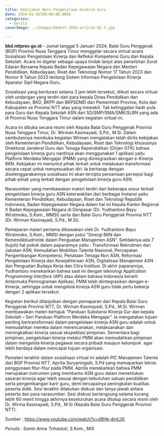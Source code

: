 ```yaml
---
title: Kebijakan Baru Pengelolaan Kinerja Guru
date: 2024-01-05T00:00:00.000Z
categories:
  - berita
coverImage: ../images/bkdntt-2024-article-02-1.jpg

---
```


**bkd.nttprov.go.id** – Jumat tanggal 5 Januari 2024, Balai Guru Penggerak (BGP) Provinsi Nusa Tenggara Timur menggelar secara virtual acara Sosialisasi Pengelolaan Kinerja dan Refleksi Kompetensi Guru dan Kepala Sekolah. Acara ini digelar sebagai upaya tindak lanjut atas penerbitan Surat Edaran Bersama Kepala Badan Kepegawaian Negara dan Menteri Pendidikan, Kebudayaan, Riset dan Teknologi Nomor 17 Tahun 2023 dan Nomor 9 Tahun 2023 tentang Sistem Informasi Pengelolaan Kinerja Aparatur Sipil Negara Guru.

Sosialisasi yang berdurasi selama 3 jam lebih tersebut, diikuti secara virtual oleh undangan yang terdiri dari para kepala Dinas Pendidikan dan Kebudayaan, BKD, BKPP dan BKPSDMD dari Pemerintah Provinsi, Kota dan Kabupaten se Provinsi NTT atau yang mewakili. Tak ketinggalan hadir pula para Guru dan Kepala Sekolah ASN dari SD/SMP/SMA/SMK/SLBN yang ada di Provinsi Nusa Tenggara Timur dalam kegiatan virtual ini.

Acara ini dibuka secara resmi oleh Kepala Balai Guru Penggerak Provinsi Nusa Tenggara Timur, Dr. Wirman Kasmayadi, S.Pd., M.Si. Dalam sambutannya membuka kegiatan Wirman mengatakan telah dirilis kebijakan oleh Kementerian Pendidikan, Kebudayaan, Riset dan Teknologi khususnya Direktorat Jenderal Guru dan Tenaga Kependidikan (Dirjen GTK) bahwa pengelolaan kinerja guru nantinya akan menggunakan 1 aplikasi yaitu Platform Merdeka Mengajar (PMM) yang diintegrasikan dengan e-Kinerja BKN. Kebijakan ini menuntut pihak terkait untuk melakukan transformasi secara cepat untuk menyesuaikan diri. Ia berharap dengan diselenggarakannya sosialisasi ini akan tercipta persamaan persepsi bagi pihak-pihak yang terkait dengan pengelolaan kinerja guru ASN.

Narasumber yang membawakan materi terdiri dari beberapa unsur terkait pengelolaan kinerja guru ASN keterwakilan dari berbagai Instansi yaitu Kementerian Pendidikan, Kebudayaan, Riset dan Teknologi Republik Indonesia, Badan Kepegawaian Negara dalam hal ini Kepala Kantor Regional X Badan Kepegawaian Negara di Denpasar (Dr. Yudhantoro Bayu Wiratmoko, S.Kom., MMSI) serta dari Balai Guru Penggerak Provinsi NTT (Dr. Wirman Kasmayadi, S.Pd., M.Si).

Pemaparan materi pertama dibawakan oleh Dr. Yudhantoro Bayu Wiratmoko, S.Kom., MMSI dengan judul “Sinergi BKN dan Kemendikbudristek dalam Penguatan Manajemen ASN”. Setidaknya ada 7 (tujuh) hal pokok dalam paparannya yaitu : Transformasi Rekrutmen dan Jabatan ASN, Kemudahan Mobilitas Talenta Nasional, Percepatan Pengembangan Kompetensi, Penataan Tenaga Non ASN, Reformasi Pengelolaan Kinerja dan Kesejahteraan ASN, Digitalisasi Manajemen ASN dan Penguatan Budaya Kerja dan Citra Institusi. Di akhir paparannya, Yudhantoro menekankan bahwa saat ini dengan teknologi *Application Programming Interface* (API) atau dalam bahasa Indonesia berarti Antarmuka Pemrograman Aplikasi, PMM telah diintegrasikan dengan e-Kinerja, sehingga untuk mengelola kinerja ASN guru tidak perlu bekerja dengan 2 aplikasi tersebut.

Kegiatan berikut dilanjutkan dengan pemaparan dari Kepala Balai Guru Penggerak Provinsi NTT, Dr. Wirman Kasmayadi, S.Pd., M.Si. Wirman membawakan materi bertajuk “Panduan Substansi Kinerja Gur dan kepala Sekolah – Seri Panduan Platform Merdeka Mengajar”. Ia mengatakan tujuan penting bertransformasi dalam pengelolaan kinerja ASN guru adalah untuk memudahkan mereka dalam merencanakan, melaksanakan dan meningkatkan kinerja sesuai ekspektasi pimpinan. Sementara bagi pimpinan, pengelolaan kinerja melalui PMM akan memudahkan pimpinan dalam mengelola kinerja pegawai secara pribadi maupun kelompok  agar lebih berdaya dalam mencapai tujuan organisasi.

Pemateri terakhir dalam sosialisasi virtual ini adalah PIC Manajemen Talenta dari BGP Provinsi NTT, Aprilia Suryaningsih, S.Pd yang memaparkan teknis penggunaan fitur-fitur pada PMM. Aprilia menekankan bahwa PMM merupakan instrumen yang membantu ASN guru dalam menentukan sasaran kinerja agar lebih sesuai dengan kebutuhan satuan pendidikan serta pengembangan karir guru, demi tercapainya peningkatan kualitas peserta didik. Sesi terakhir dilakukan diskusi dan tanya jawab antara peserta dan para narasumber. Sesi diskusi berlangsung selama kurang lebih 60 menit hingga akhirnya keseluruhan acara ditutup secara resmi oleh Dr. Wirma Kasmayadi, S.Pd., M.Si (Kepala Balai Guru Penggerak Provinsi NTT).

Sumber : <https://www.youtube.com/watch?v=d9Hk-4mLiXI>

*Penulis : Santa Anna Trihastuti, S.Kom., MIS*
